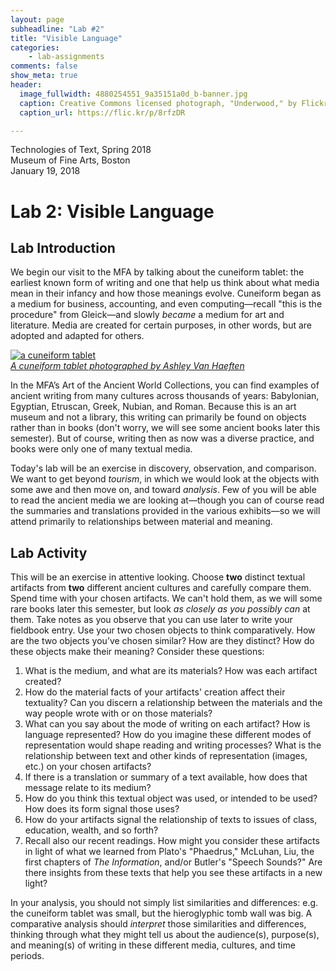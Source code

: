 ```yaml
---
layout: page
subheadline: "Lab #2"
title: "Visible Language"
categories:
    - lab-assignments
comments: false
show_meta: true
header:
  image_fullwidth: 4880254551_9a35151a0d_b-banner.jpg
  caption: Creative Commons licensed photograph, "Underwood," by Flickr user Canned Muffins
  caption_url: https://flic.kr/p/8rfzDR

---
```



Technologies of Text, Spring 2018  
Museum of Fine Arts, Boston  
January 19, 2018


# Lab 2: Visible Language

## Lab Introduction

We begin our visit to the MFA by talking about the cuneiform tablet: the earliest known form of writing and one that help us think about what media mean in their infancy and how those meanings evolve. Cuneiform began as a medium for business, accounting, and even computing—recall "this is the procedure" from Gleick—and slowly *became* a medium for art and literature. Media are created for certain purposes, in other words, but are adopted and adapted for others.

[![a cuneiform tablet](https://c1.staticflickr.com/9/8664/15824254903_12ba63f5a4_z.jpg "A Cuneiform Tablet")](https://flic.kr/p/q7krF6)  
[*A cuneiform tablet photographed by Ashley Van Haeften*](https://flic.kr/p/q7krF6)

In the MFA’s Art of the Ancient World Collections, you can find examples of ancient writing from many cultures across thousands of years: Babylonian, Egyptian, Etruscan, Greek, Nubian, and Roman. Because this is an art museum and not a library, this writing can primarily be found on objects rather than in books (don't worry, we will see some ancient books later this semester). But of course, writing then as now was a diverse practice, and books were only one of many textual media.

Today's lab will be an exercise in discovery, observation, and comparison. We want to get beyond *tourism*, in which we would look at the objects with some awe and then move on, and toward *analysis*. Few of you will be able to read the ancient media we are looking at—though you can of course read the summaries and translations provided in the various exhibits—so we will attend primarily to relationships between material and meaning.

## Lab Activity 

This will be an exercise in attentive looking. Choose **two** distinct textual artifacts from **two** different ancient cultures and carefully compare them. Spend time with your chosen artifacts. We can't hold them, as we will some rare books later this semester, but look *as closely as you possibly can* at them. Take notes as you observe that you can use later to write your fieldbook entry. Use your two chosen objects to think comparatively. How are the two objects you’ve chosen similar? How are they distinct? How do these objects make their meaning? Consider these questions:

1. What is the medium, and what are its materials? How was each artifact created?
2. How do the material facts of your artifacts' creation affect their textuality? Can you discern a relationship between the materials and the way people wrote with or on those materials?
3. What can you say about the mode of writing on each artifact? How is language represented? How do you imagine these different modes of representation would shape reading and writing processes?
What is the relationship between text and other kinds of representation (images, etc.) on your chosen artifacts?
4. If there is a translation or summary of a text available, how does that message relate to its medium?
5. How do you think this textual object was used, or intended to be used? How does its form signal those uses?
6. How do your artifacts signal the relationship of texts to issues of class, education, wealth, and so forth?
7. Recall also our recent readings. How might you consider these artifacts in light of what we learned from Plato's "Phaedrus," McLuhan, Liu, the first chapters of *The Information*, and/or Butler's "Speech Sounds?" Are there insights from these texts that help you see these artifacts in a new light?

In your analysis, you should not simply list similarities and differences: e.g. the cuneiform tablet was small, but the hieroglyphic tomb wall was big. A comparative analysis should *interpret* those similarities and differences, thinking through what they might tell us about the audience(s), purpose(s), and meaning(s) of writing in these different media, cultures, and time periods.